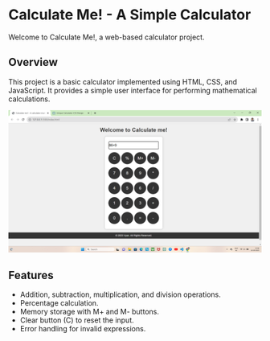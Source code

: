 # Calculate Me! - A Simple Calculator

Welcome to Calculate Me!, a web-based calculator project.

## Overview

This project is a basic calculator implemented using HTML, CSS, and JavaScript. It provides a simple user interface for performing mathematical calculations.

![Screenshot](calculator.png)

## Features

- Addition, subtraction, multiplication, and division operations.
- Percentage calculation.
- Memory storage with M+ and M- buttons.
- Clear button (C) to reset the input.
- Error handling for invalid expressions.
